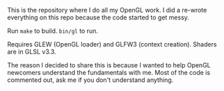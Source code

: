 This is the repository where I do all my OpenGL work.
I did a re-wrote everything on this repo because the code started to get messy.

Run `make` to build.
`bin/gl` to run.

Requires GLEW (OpenGL loader) and GLFW3 (context creation).
Shaders are in GLSL v3.3.

The reason I decided to share this is because I wanted to help OpenGL newcomers understand the fundamentals with me.
Most of the code is commented out, ask me if you don't understand anything.
